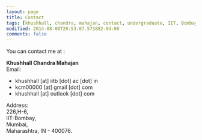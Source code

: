 ```yaml
---
layout: page
title: Contact
tags: [khushhall, chandra, mahajan, contact, undergraduate, IIT, Bombay, Microsoft Research]
modified: 2014-08-08T20:53:07.573882-04:00
comments: false
---
```


You can contact me at :

**Khushhall Chandra Mahajan**  
Email:  

* khushhall [at] iitb [dot] ac [dot] in
* kcm00000 [at] gmail [dot] com
* khushhall [at] outlook [dot] com

Address:  
226,H-6,  
IIT-Bombay,  
Mumbai,  
Maharashtra, IN - 400076.  